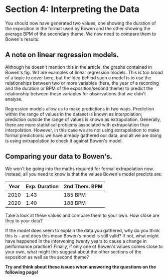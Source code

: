 # Section 4: Interpreting the Data
You should now have generated two values, one showing the duration of the exposition in the format used by Bowen and the other showing the average BPM of the secondary theme. We now need to compare them to Bowen's results.

## A note on linear regression models.
Although he doesn't mention this in the article, the graphs contained in Bowen's fig. 19.1 are examples of linear regression models. This is too broad of a topic to cover here, but the idea behind such a model is to use the relationships between two or more variables (here, the year of a recording and the duration or BPM of the exposition/second theme) to predict the relationship between these variables for observations that we didn't analyse.

Regression models allow us to make predictions in two ways. Prediction within the range of values in the dataset is known as interpolation; prediction outside the range of values is known as extrapolation. Generally, there are more statistical problems associated with extrapolation than interpolation. However, in this case we are not using extrapolation to make formal predictions: we have already gathered our data, and all we are doing is using extrapolation to check it against Bowen's model.

## Comparing your data to Bowen's.
We won't be going into the maths required for formal extrapolation now. Instead, all you need to know is that the values Bowen's model predicts are:

| Year  | Exp. Duration | 2nd Them. BPM |
| ----  | ------------- | ------------- |
| 2010  | 1.43          | 185 BPM       |
| 2020  | 1.40          | 188 BPM       | 

Take a look at these values and compare them to your own. How close are they to your data? 

If the model does seem to explain the data you gathered, why do you think this is - and does this mean Bowen's model is still valid? If not, what might have happened in the intervening twenty years to cause a change in performance practice? Finally, if only one of Bowen's values comes close to your own, what might this suggest about the other sections of the exposition as well as the second theme?

**Try and think about these issues when answering the questions on the following page!**
